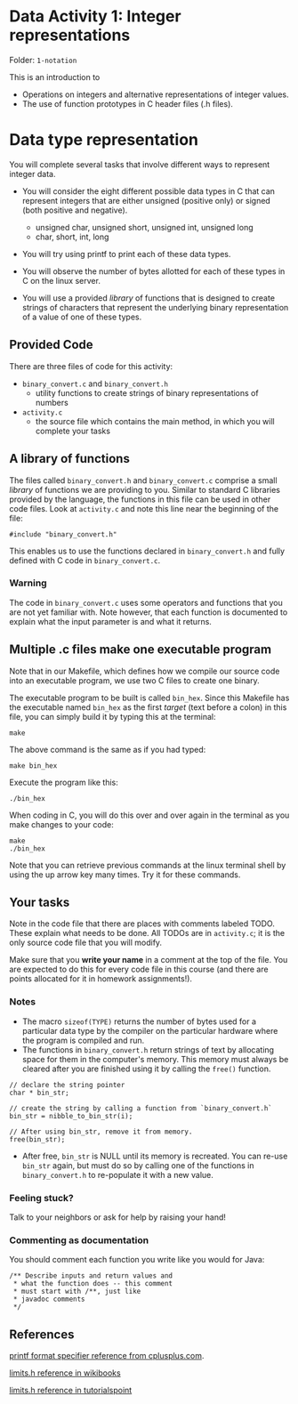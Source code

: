 # Data Activity 1: Integer representations

Folder: `1-notation`

This is an introduction to 

* Operations on integers and alternative representations of integer values.
* The use of function prototypes in C header files (.h files).

# Data type representation

You will complete several tasks that involve different ways to represent integer
data.

- You will consider the eight different possible data types in C that can
  represent integers that are either unsigned (positive only) or signed (both
  positive and negative).
	- unsigned char, unsigned short, unsigned int, unsigned long
	- char, short, int, long
	
- You will try using printf to print each of these data types.

- You will observe the number of bytes allotted for each of these types in C on
  the linux server.

- You will use a provided *library* of functions that is designed to create
  strings of characters that represent the underlying binary representation  of
  a value of one of these types.

## Provided Code

There are three files of code for this activity:

- `binary_convert.c` and `binary_convert.h`
    - utility functions to create strings of binary representations of numbers
- `activity.c`
    - the source file which contains the main method, in which you will
      complete your tasks

## A library of functions

The files called `binary_convert.h` and `binary_convert.c` comprise a small
*library* of functions we are providing to you. Similar to standard C libraries
provided by the language, the functions in this file can be used in other code
files. Look at `activity.c` and note this line near the beginning of the file:

	#include "binary_convert.h"

This enables us to use the functions declared in `binary_convert.h` and fully
defined with C code in `binary_convert.c`.

### Warning 

The code in `binary_convert.c` uses some operators and functions that you are
not yet familiar with. Note however, that each function is documented to explain
what the input parameter is and what it returns. 



## Multiple .c files make one executable program

Note that in our Makefile, which defines how we compile our source code into an
executable program, we use two C files to create one binary. 

The executable program to be built is called `bin_hex`. Since this Makefile has
the executable named `bin_hex` as the first *target* (text before a colon) in
this file, you can simply build it by typing this at the terminal:

    make

The above command is the same as if you had typed:

	make bin_hex

Execute the program like this:

	./bin_hex
	
When coding in C, you will do this over and over again in the terminal as you
make changes to your code: 

	make 
	./bin_hex
	
Note that you can retrieve previous commands at the linux terminal shell by
using the up arrow key many times. Try it for these commands.

## Your tasks

Note in the code file that there are places with comments labeled TODO. These
explain what needs to be done. All TODOs are in `activity.c`; it is the only
source code file that you will modify.

Make sure that you **write your name** in a comment at the top of the file. You
are expected to do this for every code file in this course (and there are points
allocated for it in homework assignments!).

### Notes 

- The macro `sizeof(TYPE)` returns the number of bytes used for a particular
  data type by the compiler on the particular hardware where the program is
  compiled and run.
- The functions in `binary_convert.h` return strings of text by allocating space
  for them in the computer's memory. This memory must always be cleared after
  you are finished using it by calling the `free()` function.

```
// declare the string pointer
char * bin_str; 

// create the string by calling a function from `binary_convert.h`
bin_str = nibble_to_bin_str(i); 

// After using bin_str, remove it from memory. 
free(bin_str); 
``` 

- After free, `bin_str` is NULL until its memory is recreated. You can re-use
  `bin_str` again, but must do so by calling one of the functions in
  `binary_convert.h` to re-populate it with a new value.

### Feeling stuck?

Talk to your neighbors or ask for help by raising your hand!

### Commenting as documentation

You should comment each function you write like you would for Java:

	/** Describe inputs and return values and 
	 * what the function does -- this comment
	 * must start with /**, just like 
	 * javadoc comments
	 */

## References

[printf format specifier reference from cplusplus.com](http://www.cplusplus.com/reference/cstdio/printf/).

[limits.h reference in wikibooks](https://en.wikibooks.org/wiki/C_Programming/limits.h)

[limits.h reference in tutorialspoint](https://www.tutorialspoint.com/c_standard_library/limits_h.htm)

